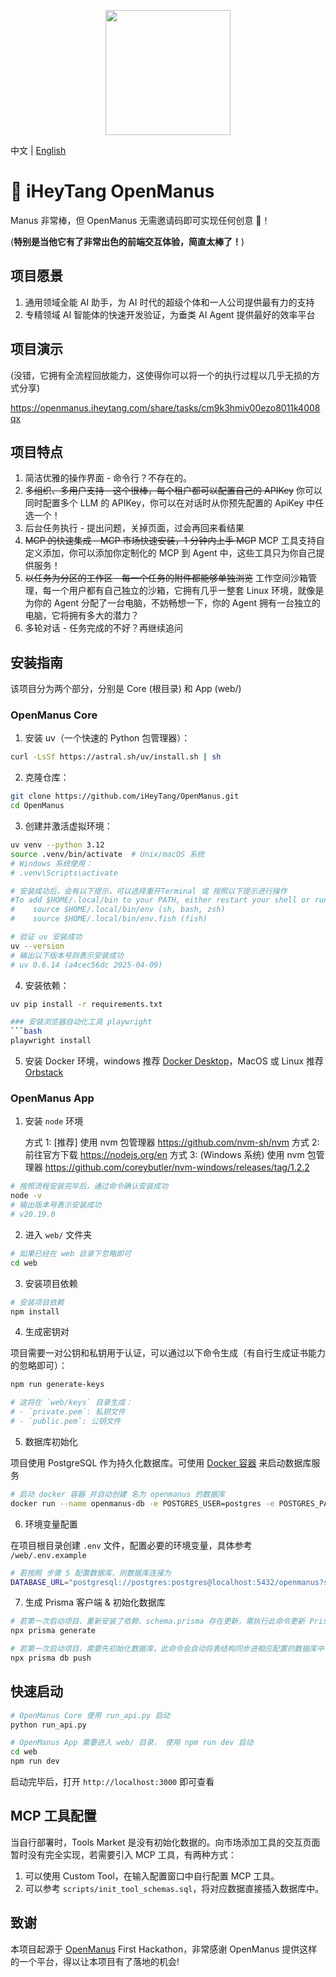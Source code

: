 <p align="center">
  <img src="assets/logo.jpg" width="200"/>
</p>

中文 | [English](README-en.md)

# 🎉 iHeyTang OpenManus

Manus 非常棒，但 OpenManus 无需邀请码即可实现任何创意 🛫！

(**特别是当他它有了非常出色的前端交互体验，简直太棒了！**)

## 项目愿景

1. 通用领域全能 AI 助手，为 AI 时代的超级个体和一人公司提供最有力的支持
2. 专精领域 AI 智能体的快速开发验证，为垂类 AI Agent 提供最好的效率平台

## 项目演示

(没错，它拥有全流程回放能力，这使得你可以将一个的执行过程以几乎无损的方式分享)

https://openmanus.iheytang.com/share/tasks/cm9k3hmiv00ezo8011k4008qx

## 项目特点

1. 简洁优雅的操作界面 - 命令行？不存在的。
2. ~~多组织、多用户支持 - 这个很棒，每个租户都可以配置自己的 APIKey~~ 你可以同时配置多个 LLM 的 APIKey，你可以在对话时从你预先配置的 ApiKey 中任选一个！
3. 后台任务执行 - 提出问题，关掉页面，过会再回来看结果
4. ~~MCP 的快速集成 - MCP 市场快速安装，1 分钟内上手 MCP~~ MCP 工具支持自定义添加，你可以添加你定制化的 MCP 到 Agent 中，这些工具只为你自己提供服务！
5. ~~以任务为分区的工作区 - 每一个任务的附件都能够单独浏览~~ 工作空间沙箱管理，每一个用户都有自己独立的沙箱，它拥有几乎一整套 Linux 环境，就像是为你的 Agent 分配了一台电脑，不妨畅想一下，你的 Agent 拥有一台独立的电脑，它将拥有多大的潜力？
6. 多轮对话 - 任务完成的不好？再继续追问

## 安装指南

该项目分为两个部分，分别是 Core (根目录) 和 App (web/)

### OpenManus Core

1. 安装 uv（一个快速的 Python 包管理器）：

```bash
curl -LsSf https://astral.sh/uv/install.sh | sh
```

2. 克隆仓库：

```bash
git clone https://github.com/iHeyTang/OpenManus.git
cd OpenManus
```

3. 创建并激活虚拟环境：

```bash
uv venv --python 3.12
source .venv/bin/activate  # Unix/macOS 系统
# Windows 系统使用：
# .venv\Scripts\activate

# 安装成功后，会有以下提示，可以选择重开Terminal 或 按照以下提示进行操作
#To add $HOME/.local/bin to your PATH, either restart your shell or run:
#    source $HOME/.local/bin/env (sh, bash, zsh)
#    source $HOME/.local/bin/env.fish (fish)

# 验证 uv 安装成功
uv --version
# 输出以下版本号则表示安装成功
# uv 0.6.14 (a4cec56dc 2025-04-09)
```

4. 安装依赖：

````bash
uv pip install -r requirements.txt

### 安装浏览器自动化工具 playwright
```bash
playwright install
````

5. 安装 Docker 环境，windows 推荐 [Docker Desktop](https://www.docker.com/products/docker-desktop/)，MacOS 或 Linux 推荐 [Orbstack](https://orbstack.dev/download)

### OpenManus App

1. 安装 `node` 环境

   方式 1: [推荐] 使用 nvm 包管理器 https://github.com/nvm-sh/nvm
   方式 2: 前往官方下载 https://nodejs.org/en
   方式 3: (Windows 系统) 使用 nvm 包管理器 https://github.com/coreybutler/nvm-windows/releases/tag/1.2.2

```bash
# 按照流程安装完毕后，通过命令确认安装成功
node -v
# 输出版本号表示安装成功
# v20.19.0
```

2. 进入 `web/` 文件夹

```bash
# 如果已经在 web 目录下忽略即可
cd web
```

3. 安装项目依赖

```bash
# 安装项目依赖
npm install
```

4. 生成密钥对

项目需要一对公钥和私钥用于认证，可以通过以下命令生成（有自行生成证书能力的忽略即可）：

```bash
npm run generate-keys

# 这将在 `web/keys` 目录生成：
# - `private.pem`: 私钥文件
# - `public.pem`: 公钥文件
```

5. 数据库初始化

项目使用 PostgreSQL 作为持久化数据库。可使用 [Docker 容器](https://hub.docker.com/_/postgres) 来启动数据库服务

```bash
# 启动 docker 容器 并自动创建 名为 openmanus 的数据库
docker run --name openmanus-db -e POSTGRES_USER=postgres -e POSTGRES_PASSWORD=postgres -e POSTGRES_DB=openmanus -d -p 5432:5432 postgres
```

6. 环境变量配置

在项目根目录创建 `.env` 文件，配置必要的环境变量，具体参考 `/web/.env.example`

```bash
# 若按照 步骤 5 配置数据库，则数据库连接为
DATABASE_URL="postgresql://postgres:postgres@localhost:5432/openmanus?schema=public"
```

7. 生成 Prisma 客户端 & 初始化数据库

```bash
# 若第一次启动项目、重新安装了依赖、schema.prisma 存在更新，需执行此命令更新 Prisma Client
npx prisma generate

# 若第一次启动项目，需要先初始化数据库，此命令会自动将表结构同步进相应配置的数据库中
npx prisma db push
```

## 快速启动

```bash
# OpenManus Core 使用 run_api.py 启动
python run_api.py
```

```bash
# OpenManus App 需要进入 web/ 目录， 使用 npm run dev 启动
cd web
npm run dev
```

启动完毕后，打开 `http://localhost:3000` 即可查看

## MCP 工具配置

当自行部署时，Tools Market 是没有初始化数据的。向市场添加工具的交互页面暂时没有完全实现，若需要引入 MCP 工具，有两种方式：

1. 可以使用 Custom Tool，在输入配置窗口中自行配置 MCP 工具。
2. 可以参考 `scripts/init_tool_schemas.sql`，将对应数据直接插入数据库中。

## 致谢

本项目起源于 [OpenManus](https://github.com/mannaandpoem/OpenManus) First Hackathon，非常感谢 OpenManus 提供这样的一个平台，得以让本项目有了落地的机会!
